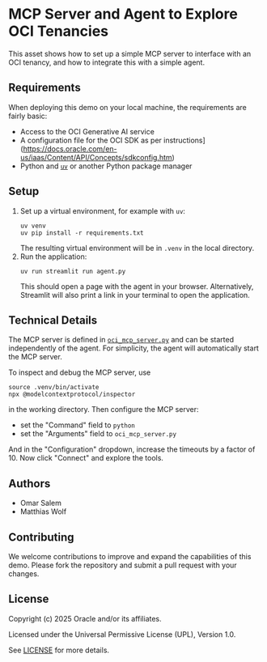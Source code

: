 # MCP Server and Agent to Explore OCI Tenancies

This asset shows how to set up a simple MCP server to interface with an OCI
tenancy, and how to integrate this with a simple agent.

## Requirements

When deploying this demo on your local machine, the requirements are fairly basic:

- Access to the OCI Generative AI service
- A configuration file for the OCI SDK as per
  instructions](https://docs.oracle.com/en-us/iaas/Content/API/Concepts/sdkconfig.htm)
- Python and [`uv`](https://docs.astral.sh/uv/) or another Python package manager

## Setup

1. Set up a virtual environment, for example with `uv`:
   ```console
   uv venv
   uv pip install -r requirements.txt
   ```
   The resulting virtual environment will be in `.venv` in the local directory.
2. Run the application:
   ```console
   uv run streamlit run agent.py
   ```
   This should open a page with the agent in your browser. Alternatively,
   Streamlit will also print a link in your terminal to open the application.

## Technical Details

The MCP server is defined in [`oci_mcp_server.py`](./oci_mcp_server.py) and can
be started independently of the agent.  For simplicity, the agent will
automatically start the MCP server.

To inspect and debug the MCP server, use 
```console
source .venv/bin/activate
npx @modelcontextprotocol/inspector
```
in the working directory.  Then configure the MCP server:

- set the "Command" field to `python`
- set the "Arguments" field to `oci_mcp_server.py`

And in the "Configuration" dropdown, increase the timeouts by a factor of 10.
Now click "Connect" and explore the tools.

## Authors

- Omar Salem
- Matthias Wolf

## Contributing

We welcome contributions to improve and expand the capabilities of this demo.
Please fork the repository and submit a pull request with your changes.

## License
Copyright (c) 2025 Oracle and/or its affiliates.
 
Licensed under the Universal Permissive License (UPL), Version 1.0.
 
See [LICENSE](../LICENSE) for more details.
